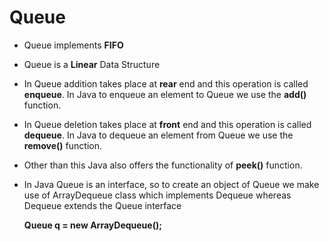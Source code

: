 # Queue

- Queue implements **FIFO**
- Queue is a **Linear** Data Structure
- In Queue addition takes place at **rear** end and this operation is called **enqueue**. In Java to enqueue an element to Queue we use the **add()** function.
- In Queue deletion takes place at **front** end and this operation is called **dequeue**. In Java to dequeue an element from Queue we use the **remove()** function.
- Other than this Java also offers the functionality of **peek()** function.
- In Java Queue is an interface, so to create an object of Queue we make use of ArrayDequeue class which implements Dequeue whereas Dequeue extends the Queue interface
  
  **Queue<T> q = new ArrayDequeue<T>();**
